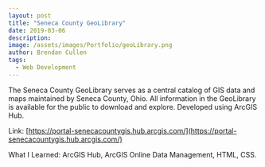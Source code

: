 ```yaml
---
layout: post
title: "Seneca County GeoLibrary"
date: 2019-03-06
description:
image: /assets/images/Portfolio/geoLibrary.png
author: Brendan Cullen
tags:
  - Web Development
---
```

The Seneca County GeoLibrary serves as a central catalog of GIS data and maps maintained by Seneca County, Ohio. All information in the GeoLibrary is available for the public to download and explore. Developed using ArcGIS Hub.

Link: [https://portal-senecacountygis.hub.arcgis.com/](https://portal-senecacountygis.hub.arcgis.com/)

What I Learned: ArcGIS Hub, ArcGIS Online Data Management, HTML, CSS.